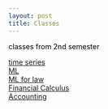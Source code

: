 ```yaml
---
layout: post
title: Classes
---
```


<p  style="color:#000000">
  classes from 2nd semester<br>
  
   <a href="/Classes/time series/TS.html">time series</a><br>
   <a href="/Classes/ML/ML.html">ML</a><br>
   <a href="/Classes/ML for law/ML for law.html">ML for law</a><br>
   <a href="/Classes/Financial Calculus">Financial Calculus</a><br>
   <a href="/Classes/Acct">Accounting</a><br>

</p>

